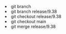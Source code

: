 <li>git branch </li>
<li>git branch release/9.38</li>
<li>git checkout release/9.38</li>
<li>git checkout main</li>
<li>git merge release/9.38</li>
